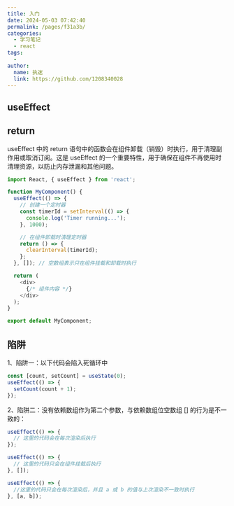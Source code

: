 ```yaml
---
title: 入门
date: 2024-05-03 07:42:40
permalink: /pages/f31a3b/
categories:
  - 学习笔记
  - react
tags:
  - 
author: 
  name: 执迷
  link: https://github.com/1208340028
---
```

## useEffect

## return
useEffect 中的 return 语句中的函数会在组件卸载（销毁）时执行，用于清理副作用或取消订阅。这是 useEffect 的一个重要特性，用于确保在组件不再使用时清理资源，以防止内存泄漏和其他问题。
```js
import React, { useEffect } from 'react';

function MyComponent() {
  useEffect(() => {
    // 创建一个定时器
    const timerId = setInterval(() => {
      console.log('Timer running...');
    }, 1000);

    // 在组件卸载时清理定时器
    return () => {
      clearInterval(timerId);
    };
  }, []); // 空数组表示只在组件挂载和卸载时执行

  return (
    <div>
      {/* 组件内容 */}
    </div>
  );
}

export default MyComponent;

```


## 陷阱
1、陷阱一：以下代码会陷入死循环中
```js
const [count, setCount] = useState(0);
useEffect(() => {
  setCount(count + 1);
});
```

2、陷阱二：没有依赖数组作为第二个参数，与依赖数组位空数组 [] 的行为是不一致的：
```js
useEffect(() => {
  // 这里的代码会在每次渲染后执行
});

useEffect(() => {
  // 这里的代码只会在组件挂载后执行
}, []);

useEffect(() => {
  //这里的代码只会在每次渲染后，并且 a 或 b 的值与上次渲染不一致时执行
}, [a, b]);
```